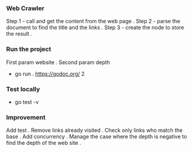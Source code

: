 ### Web Crawler

Step 1 - call and get the content from the web page . 
Step 2 - parse the document to find the title and the links . 
Step 3 - create the node to store the result . 

### Run the project

First param website . 
Second param depth

* go run . https://godoc.org/ 2

### Test locally

* go test -v 

### Improvement

Add test . 
Remove links already visited . 
Check only links who match the base . 
Add concurrency . 
Manage the case where the depth is negative to find the depth of the web site . 
